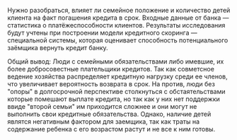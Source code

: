 Нужно разобраться, влияет ли семейное положение и количество детей клиента на факт погашения кредита в срок. Входные данные от банка — статистика о платёжеспособности клиентов.
Результаты исследования будут учтены при построении модели кредитного скоринга — специальной системы, которая оценивает способность потенциального заёмщика вернуть кредит банку.


Общий вывод:
Люди с семейными обязательствами либо имевшие, их более добросовестные плательщики кредитов. Так как совметсное ведение хозяйства распределяет кредитную нагрузку среди ее членов, что увеличивает вероятность возврата в срок. На против, люди без "опоры" в долгосрочной перспективе столкнуться с обстаятельствами которые помешают выплате кредита, но так как у них нет поддержки ввиде "второй семьи" им приходится сложнее и они могут не выполнить свои кредитные обязательства.
Однако, наличие детей являтся негативным фактором для заемщика, так как траты на содержание ребенка с его возрастом растут и не все к ним готовы.
